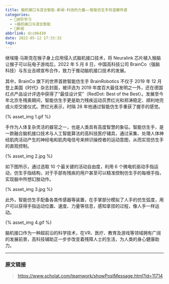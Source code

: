 ```yaml
---
title: 脑机接口与混合智能-新闻-科技的力量——智能仿生手将温暖传递
categories:
  - 🌙进阶学习
  - ⭐脑机接口与混合智能
  - 💫新闻
abbrlink: dcc06430
date: 2022-05-12 17:33:32
tags:
---
```


继埃隆·马斯克在猴子身上应用侵入式脑机接口技术，将 Neuralink 芯片植入猴脑让猴子可以玩电子游戏后，2022 年 5 月 8 日，中国高科技公司 BrainCo（强脑科技）与东业吉顺宣布合作，致力于推动脑机接口技术的发展。

其中，BrainCo 旗下的世界首款智能仿生手 BrainRobotics 不仅于 2019 年 12 月登上美国《时代》杂志封面，被评选为 2019 年度百大最佳发明之一外，还在德国红点产品设计评选中获得了“最佳设计奖”（RedDot: Best of the Best）。发展至今年北京冬残奥期间，智能仿生手更是助力残疾运动员贾红光和郑涛稳定、顺利地完成火炬交接仪式。贾红光表示，时隔 28 年他通过智能仿生手重获了握手的感觉。

{% asset_img 1.gif %}

<!--more-->

手作为人体复杂灵活的器官之一，也是人类具有高度智慧的象征。智能仿生手，是一款融合脑机接口技术与人工智能算法的高科技医疗辅具，通过采集、处理人体神经肌肉活动产生的神经电和肌肉电信号来辨识操控者的运动意图，从而实现仿生手的直观控制。

{% asset_img 2.jpg %}

如下图所示，通过选取 10 个最关键的活动自由度，利用 6 个微电机驱动手指运动，仿生手指结构，对于手部有残疾的用户甚至可以精准控制仿生手的每根手指，实现脑中所想幻肢动作。

{% asset_img 3.jpg %}

此外，智能仿生手配备各类传感器等装置，在手掌部分模拟了人手的仿生弧度，用户可以获得手指运动位置、速度、力量等信息，感知拿捏的过程，像人手一样运动。

{% asset_img 4.gif %}

脑机接口作为一种超前沿的科学技术，在VR、医疗、教育及游戏等领域拥有广阔的发展前景，高科技辅助正一步步改变着残障人士的生活，为人类的身心健康助力。

***

### 原文链接

> <https://www.scholat.com/teamwork/showPostMessage.html?id=11714>
